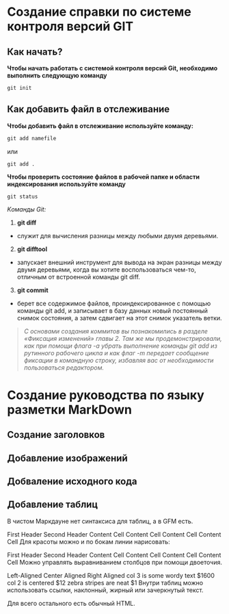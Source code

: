 # Создание справки по системе контроля версий GIT


## Как начать?
**Чтобы начать работать с системой контроля версий Git, необходимо выполнить следующую команду**

```cs
git init
```

## Как добавить файл в отслеживание

**Чтобы добавить файл в отслеживание используйте команду:**
```cs
git add namefile
```
или
```
git add .
```
**Чтобы проверить состояние файлов в рабочей папке и области
индексирования используйте команду**
```
git status
```

*Kоманды Git:*

1. **git diff** 
* служит для вычисления разницы между любыми двумя деревьями. 
2. **git difftool**

* запускает внешний инструмент для вывода на экран
разницы между двумя деревьями, когда вы хотите воспользоваться чем-то, отличным от встроенной команды git diff.

3. **git commit**
*  берет все содержимое файлов, проиндексированное с помощью
команды git add, и записывает в базу данных новый постоянный снимок состояния,
а затем сдвигает на этот снимок указатель ветки.

> *С основами создания коммитов вы познакомились в разделе «Фиксация изменений» главы 2. Там же мы продемонстрировали, как при помощи флага -a убрать
выполнение команды git add из рутинного рабочего цикла и как флаг -m передает сообщение фиксации в командную строку, избавляя вас от необходимости
пользоваться редактором.*

# Создание руководства по языку разметки MarkDown


## Создание заголовков


## Добавление изображений


## Добваление исходного кода


## Добавление таблиц

В чистом Маркдауне нет синтаксиса для таблиц, а в GFM есть.

First Header	Second Header
Content Cell	Content Cell
Content Cell	Content Cell
Для красоты можно и по бокам линии нарисовать:

First Header	Second Header
Content Cell	Content Cell
Content Cell	Content Cell
Можно управлять выравниванием столбцов при помощи двоеточия.

Left-Aligned	Center Aligned	Right Aligned
col 3 is	some wordy text	$1600
col 2 is	centered	$12
zebra stripes	are neat	$1
Внутри таблиц можно использовать ссылки, наклонный, жирный или зачеркнутый текст.

Для всего остального есть обычный HTML.